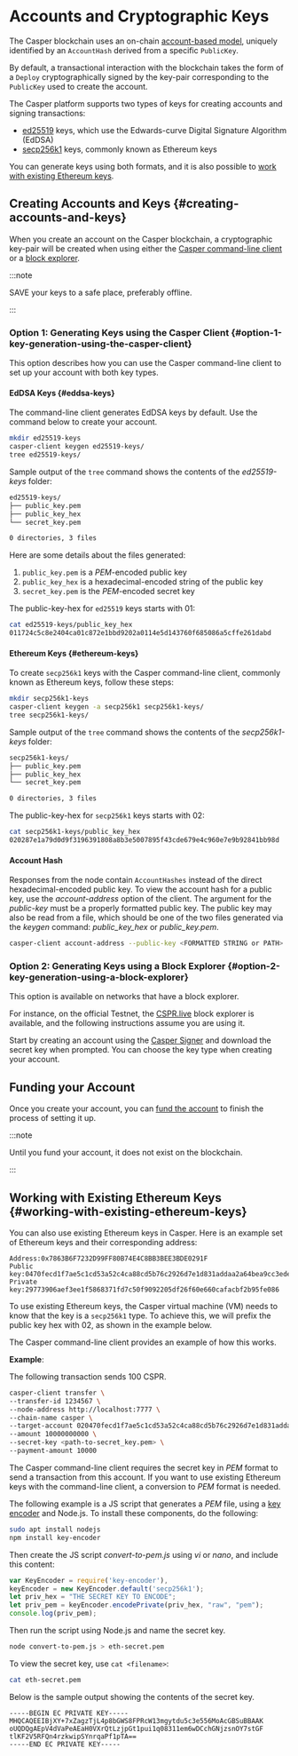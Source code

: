 # Accounts and Cryptographic Keys

The Casper blockchain uses an on-chain [account-based model](/design/accounts.md), uniquely identified by an `AccountHash` derived from a specific `PublicKey`.

By default, a transactional interaction with the blockchain takes the form of a `Deploy` cryptographically signed by the key-pair corresponding to the `PublicKey` used to create the account.

The Casper platform supports two types of keys for creating accounts and signing transactions: 
- [ed25519](#eddsa-keys) keys, which use the Edwards-curve Digital Signature Algorithm (EdDSA)
- [secp256k1](#ethereum-keys) keys, commonly known as Ethereum keys

You can generate keys using both formats, and it is also possible to [work with existing Ethereum keys](#working-with-existing-ethereum-keys).

## Creating Accounts and Keys {#creating-accounts-and-keys}

When you create an account on the Casper blockchain, a cryptographic key-pair will be created when using either the [Casper command-line client](#option-1-key-generation-using-the-casper-client) or a [block explorer](#option-2-key-generation-using-a-block-explorer).

:::note

SAVE your keys to a safe place, preferably offline.

:::

### Option 1: Generating Keys using the Casper Client {#option-1-key-generation-using-the-casper-client}

This option describes how you can use the Casper command-line client to set up your account with both key types.

#### EdDSA Keys {#eddsa-keys}

The command-line client generates EdDSA keys by default. Use the command below to create your account.

```bash
mkdir ed25519-keys
casper-client keygen ed25519-keys/
tree ed25519-keys/
```
Sample output of the `tree` command shows the contents of the *ed25519-keys* folder:

```bash
ed25519-keys/
├── public_key.pem
├── public_key_hex
└── secret_key.pem

0 directories, 3 files
```

Here are some details about the files generated:
1. `public_key.pem` is a *PEM*-encoded public key
2. `public_key_hex` is a hexadecimal-encoded string of the public key
3. `secret_key.pem` is the *PEM*-encoded secret key

The public-key-hex for `ed25519` keys starts with 01:

```bash
cat ed25519-keys/public_key_hex
011724c5c8e2404ca01c872e1bbd9202a0114e5d143760f685086a5cffe261dabd
```

#### Ethereum Keys {#ethereum-keys}

To create `secp256k1` keys with the Casper command-line client, commonly known as Ethereum keys, follow these steps:

```bash
mkdir secp256k1-keys
casper-client keygen -a secp256k1 secp256k1-keys/
tree secp256k1-keys/
```
Sample output of the `tree` command shows the contents of the *secp256k1-keys* folder:

```bash
secp256k1-keys/
├── public_key.pem
├── public_key_hex
└── secret_key.pem

0 directories, 3 files
```

The public-key-hex for `secp256k1` keys starts with 02:

```bash
cat secp256k1-keys/public_key_hex
020287e1a79d0d9f3196391808a8b3e5007895f43cde679e4c960e7e9b92841bb98d
```

#### Account Hash

Responses from the node contain `AccountHashes` instead of the direct hexadecimal-encoded public key. To view the account hash for a public key, use the *account-address* option of the client. The argument for the *public-key* must be a properly formatted public key. The public key may also be read from a file, which should be one of the two files generated via the *keygen* command: *public_key_hex* or *public_key.pem*.

```bash
casper-client account-address --public-key <FORMATTED STRING or PATH>
```

### Option 2: Generating Keys using a Block Explorer {#option-2-key-generation-using-a-block-explorer}

This option is available on networks that have a block explorer.

For instance, on the official Testnet, the [CSPR.live](https://testnet.cspr.live/) block explorer is available, and the following instructions assume you are using it.

Start by creating an account using the [Casper Signer](../workflow/signer-guide.md) and download the secret key when prompted. You can choose the key type when creating your account.

## Funding your Account

Once you create your account, you can [fund the account](../workflow/setup.md#funding-an-account) to finish the process of setting it up. 

:::note

Until you fund your account, it does not exist on the blockchain.

:::

## Working with Existing Ethereum Keys {#working-with-existing-ethereum-keys}

You can also use existing Ethereum keys in Casper. Here is an example set of Ethereum keys and their corresponding address:

```
Address:0x7863B6F7232D99FF80B74E4C8BB3BEE3BDE0291F
Public key:0470fecd1f7ae5c1cd53a52c4ca88cd5b76c2926d7e1d831addaa2a64bea9cc3ede6a8e9981c609ee7ab7e3fa37ba914f2fc52f6eea9b746b6fe663afa96750d66
Private key:29773906aef3ee1f5868371fd7c50f9092205df26f60e660cafacbf2b95fe086
```

To use existing Ethereum keys, the Casper virtual machine (VM) needs to know that the key is a `secp256k1` type. To achieve this, we will prefix the public key hex with 02, as shown in the example below.

The Casper command-line client provides an example of how this works. 

**Example**:

The following transaction sends 100 CSPR.

```bash
casper-client transfer \
--transfer-id 1234567 \
--node-address http://localhost:7777 \
--chain-name casper \
--target-account 020470fecd1f7ae5c1cd53a52c4ca88cd5b76c2926d7e1d831addaa2a64bea9cc3ede6a8e9981c609ee7ab7e3fa37ba914f2fc52f6eea9b746b6fe663afa96750d66 \
--amount 10000000000 \
--secret-key <path-to-secret_key.pem> \
--payment-amount 10000
```

The Casper command-line client requires the secret key in *PEM* format to send a transaction from this account. If you want to use existing Ethereum keys with the command-line client, a conversion to *PEM* format is needed.

The following example is a JS script that generates a *PEM* file, using a [key encoder](https://github.com/stacks-network/key-encoder-js) and Node.js. To install these components, do the following:

```bash
sudo apt install nodejs
npm install key-encoder
```

Then create the JS script *convert-to-pem.js* using _vi_ or _nano_, and include this content:

```javascript
var KeyEncoder = require('key-encoder'),
keyEncoder = new KeyEncoder.default('secp256k1');
let priv_hex = "THE SECRET KEY TO ENCODE";
let priv_pem = keyEncoder.encodePrivate(priv_hex, "raw", "pem");
console.log(priv_pem);
```

Then run the script using Node.js and name the secret key.

```bash
node convert-to-pem.js > eth-secret.pem
```

To view the secret key, use `cat <filename>`:

```bash
cat eth-secret.pem
```

Below is the sample output showing the contents of the secret key.

```
-----BEGIN EC PRIVATE KEY-----
MHQCAQEEIBjXY+7xZagzTjL4p8bGWS8FPRcW13mgytdu5c3e556MoAcGBSuBBAAK
oUQDQgAEpV4dVaPeAEaH0VXrQtLzjpGt1pui1q08311em6wDCchGNjzsnOY7stGF
tlKF2V5RFQn4rzkwipSYnrqaPf1pTA==
-----END EC PRIVATE KEY-----
```

